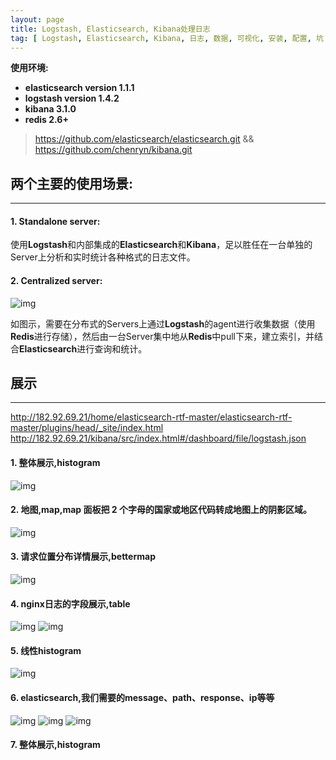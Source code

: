 ```yaml
---
layout: page
title: Logstash, Elasticsearch, Kibana处理日志
tag: [ Logstash, Elasticsearch, Kibana, 日志, 数据, 可视化, 安装, 配置, 坑 ]
---
```

**使用环境:**

- **elasticsearch version 1.1.1**
- **logstash version 1.4.2**
- **kibana 3.1.0**
- **redis 2.6+**

>https://github.com/elasticsearch/elasticsearch.git &&
>https://github.com/chenryn/kibana.git 

## 两个主要的使用场景:
---
#### 1. Standalone server:
使用**Logstash**和内部集成的**Elasticsearch**和**Kibana**，足以胜任在一台单独的Server上分析和实时统计各种格式的日志文件。
	
#### 2. Centralized server: 
![img](http://182.92.69.21/images/logstashImage/1.png)
	
如图示，需要在分布式的Servers上通过**Logstash**的agent进行收集数据（使用**Redis**进行存储），然后由一台Server集中地从**Redis**中pull下来，建立索引，并结合**Elasticsearch**进行查询和统计。

## 展示
---
http://182.92.69.21/home/elasticsearch-rtf-master/elasticsearch-rtf-master/plugins/head/_site/index.html
http://182.92.69.21/kibana/src/index.html#/dashboard/file/logstash.json
#### 1. 整体展示,histogram
![img](http://182.92.69.21/images/logstashImage/2.png)
#### 2. 地图,map,map 面板把 2 个字母的国家或地区代码转成地图上的阴影区域。
![img](http://182.92.69.21/images/logstashImage/3.png)
#### 3. 请求位置分布详情展示,bettermap
![img](http://182.92.69.21/images/logstashImage/4.png)
#### 4. nginx日志的字段展示,table
![img](http://182.92.69.21/images/logstashImage/5.png)
![img](http://182.92.69.21/images/logstashImage/7.png)
#### 5. 线性histogram
![img](http://182.92.69.21/images/logstashImage/6.png)
#### 6. elasticsearch,我们需要的message、path、response、ip等等
![img](http://182.92.69.21/images/logstashImage/8.png)
![img](http://182.92.69.21/images/logstashImage/9.png)
![img](http://182.92.69.21/images/logstashImage/10.png)
#### 7. 整体展示,histogram



